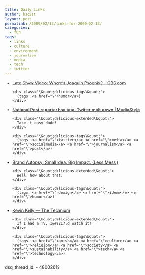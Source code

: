 ```yaml
---
title: Daily Links
author: bsoist
layout: post
permalink: /2009/02/13/links-for-2009-02-13/
categories:
  - fun
tags:
  - links
  - culture
  - environment
  - journalism
  - media
  - tech
  - twitter
---
```

<ul class="\&quot;delicious\&quot;">
  <li>
    <div class="\&quot;delicious-link\&quot;">
      <a href="\">Late Show Video: Where&#8217;s Joaquin Phoenix? &#8211; CBS.com</a>
    </div>
    
    <div class="\&quot;delicious-tags\&quot;">
      (tags: <a href="\">humor</a>)
    </div>
  </li>
  
  <li>
    <div class="\&quot;delicious-link\&quot;">
      <a href="\">National Post reporter has total Twitter melt down | MediaStyle</a>
    </div>
    
    <div class="\&quot;delicious-extended\&quot;">
      Take it easy dude!
    </div>
    
    <div class="\&quot;delicious-tags\&quot;">
      (tags: <a href="\">twitter</a> <a href="\">media</a> <a href="\">socialmedia</a> <a href="\">journalism</a> <a href="\">post</a>)
    </div>
  </li>
  
  <li>
    <div class="\&quot;delicious-link\&quot;">
      <a href="\">Brand Autopsy: Small Idea. Big Impact. (Less Mess.)</a>
    </div>
    
    <div class="\&quot;delicious-extended\&quot;">
      Well, how about that.
    </div>
    
    <div class="\&quot;delicious-tags\&quot;">
      (tags: <a href="\">design</a> <a href="\">ideas</a> <a href="\">humor</a>)
    </div>
  </li>
  
  <li>
    <div class="\&quot;delicious-link\&quot;">
      <a href="\">Kevin Kelly &#8212; The Technium</a>
    </div>
    
    <div class="\&quot;delicious-extended\&quot;">
      If I had a TV, I&#8217;d watch it!
    </div>
    
    <div class="\&quot;delicious-tags\&quot;">
      (tags: <a href="\">amish</a> <a href="\">culture</a> <a href="\">religion</a> <a href="\">society</a> <a href="\">sustainability</a> <a href="\">tech</a> <a href="\">technology</a>)
    </div>
  </li>
</ul>
dsq_thread_id:
  - 48002619